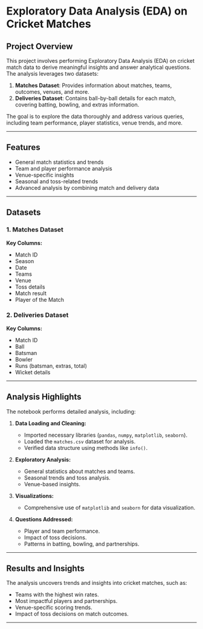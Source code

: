 # Exploratory Data Analysis (EDA) on Cricket Matches

## Project Overview
This project involves performing Exploratory Data Analysis (EDA) on cricket match data to derive meaningful insights and answer analytical questions. The analysis leverages two datasets:

1. **Matches Dataset**: Provides information about matches, teams, outcomes, venues, and more.
2. **Deliveries Dataset**: Contains ball-by-ball details for each match, covering batting, bowling, and extras information.

The goal is to explore the data thoroughly and address various queries, including team performance, player statistics, venue trends, and more.

---

## Features
- General match statistics and trends
- Team and player performance analysis
- Venue-specific insights
- Seasonal and toss-related trends
- Advanced analysis by combining match and delivery data

---

## Datasets
### 1. Matches Dataset
**Key Columns:**
- Match ID
- Season
- Date
- Teams
- Venue
- Toss details
- Match result
- Player of the Match

### 2. Deliveries Dataset
**Key Columns:**
- Match ID
- Ball
- Batsman
- Bowler
- Runs (batsman, extras, total)
- Wicket details

---

## Analysis Highlights
The notebook performs detailed analysis, including:

1. **Data Loading and Cleaning:**
   - Imported necessary libraries (`pandas`, `numpy`, `matplotlib`, `seaborn`).
   - Loaded the `matches.csv` dataset for analysis.
   - Verified data structure using methods like `info()`.

2. **Exploratory Analysis:**
   - General statistics about matches and teams.
   - Seasonal trends and toss analysis.
   - Venue-based insights.

3. **Visualizations:**
   - Comprehensive use of `matplotlib` and `seaborn` for data visualization.

4. **Questions Addressed:**
   - Player and team performance.
   - Impact of toss decisions.
   - Patterns in batting, bowling, and partnerships.

---

## Results and Insights
The analysis uncovers trends and insights into cricket matches, such as:
- Teams with the highest win rates.
- Most impactful players and partnerships.
- Venue-specific scoring trends.
- Impact of toss decisions on match outcomes.

---
